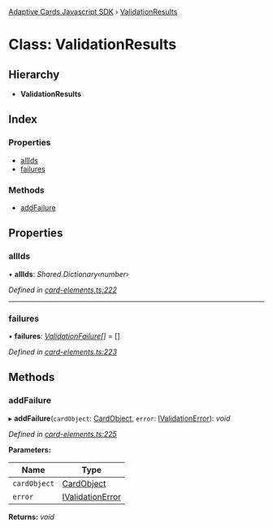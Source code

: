 [Adaptive Cards Javascript SDK](../README.md) › [ValidationResults](validationresults.md)

# Class: ValidationResults

## Hierarchy

* **ValidationResults**

## Index

### Properties

* [allIds](validationresults.md#allids)
* [failures](validationresults.md#failures)

### Methods

* [addFailure](validationresults.md#addfailure)

## Properties

###  allIds

• **allIds**: *Shared.Dictionary‹number›*

*Defined in [card-elements.ts:222](https://github.com/microsoft/AdaptiveCards/blob/a61c5fd56/source/nodejs/adaptivecards/src/card-elements.ts#L222)*

___

###  failures

• **failures**: *[ValidationFailure](validationfailure.md)[]* = []

*Defined in [card-elements.ts:223](https://github.com/microsoft/AdaptiveCards/blob/a61c5fd56/source/nodejs/adaptivecards/src/card-elements.ts#L223)*

## Methods

###  addFailure

▸ **addFailure**(`cardObject`: [CardObject](cardobject.md), `error`: [IValidationError](../interfaces/ivalidationerror.md)): *void*

*Defined in [card-elements.ts:225](https://github.com/microsoft/AdaptiveCards/blob/a61c5fd56/source/nodejs/adaptivecards/src/card-elements.ts#L225)*

**Parameters:**

Name | Type |
------ | ------ |
`cardObject` | [CardObject](cardobject.md) |
`error` | [IValidationError](../interfaces/ivalidationerror.md) |

**Returns:** *void*
